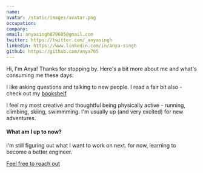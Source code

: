```yaml
---
name:
avatar: /static/images/avatar.png
occupation:
company:
email: anyasingh070605@gmail.com
twitter: https://twitter.com/_anyasingh
linkedin: https://www.linkedin.com/in/anya-singh
github: https://github.com/anya765
---
```


Hi, I'm Anya! Thanks for stopping by. Here's a bit more about me and what's consuming me these days:

I like asking questions and talking to new people. I read a fair bit also - check out my [bookshelf](anyasingh.com/bookshelf)

I feel my most creative and thoughtful being physically active - running, climbing, skiing, swimmming. I'm usually up (and very excited) for new adventures.

<h4> What am I up to now? </h4>
i'm still figuring out what I want to work on next. for now, learning to become a better engineer.

[Feel free to reach out](mailto:anyasingh070605@gmail.com)
